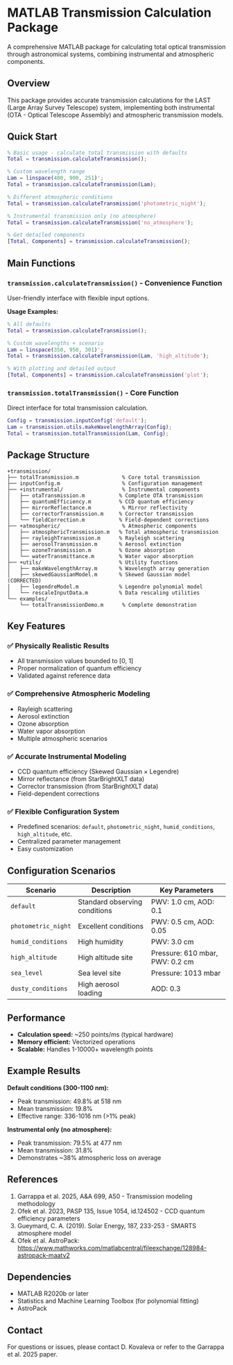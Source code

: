 # MATLAB Transmission Calculation Package

A comprehensive MATLAB package for calculating total optical transmission through astronomical systems, combining instrumental and atmospheric components.

## Overview

This package provides accurate transmission calculations for the LAST (Large Array Survey Telescope) system, implementing both instrumental (OTA - Optical Telescope Assembly) and atmospheric transmission models.

## Quick Start

```matlab
% Basic usage - calculate total transmission with defaults
Total = transmission.calculateTransmission();

% Custom wavelength range
Lam = linspace(400, 900, 251)';
Total = transmission.calculateTransmission(Lam);

% Different atmospheric conditions
Total = transmission.calculateTransmission('photometric_night');

% Instrumental transmission only (no atmosphere)
Total = transmission.calculateTransmission('no_atmosphere');

% Get detailed components
[Total, Components] = transmission.calculateTransmission();
```

## Main Functions

### `transmission.calculateTransmission()` - Convenience Function
User-friendly interface with flexible input options.

**Usage Examples:**
```matlab
% All defaults
Total = transmission.calculateTransmission();

% Custom wavelengths + scenario
Lam = linspace(350, 950, 301)';
Total = transmission.calculateTransmission(Lam, 'high_altitude');

% With plotting and detailed output
[Total, Components] = transmission.calculateTransmission('plot');
```

### `transmission.totalTransmission()` - Core Function
Direct interface for total transmission calculation.

```matlab
Config = transmission.inputConfig('default');
Lam = transmission.utils.makeWavelengthArray(Config);
Total = transmission.totalTransmission(Lam, Config);
```

## Package Structure

```
+transmission/
├── totalTransmission.m              % Core total transmission
├── inputConfig.m                    % Configuration management
├── +instrumental/                   % Instrumental components
│   ├── otaTransmission.m           % Complete OTA transmission
│   ├── quantumEfficiency.m         % CCD quantum efficiency
│   ├── mirrorReflectance.m          % Mirror reflectivity
│   ├── correctorTransmission.m     % Corrector transmission
│   └── fieldCorrection.m           % Field-dependent corrections
├── +atmospheric/                    % Atmospheric components
│   ├── atmosphericTransmission.m   % Total atmospheric transmission
│   ├── rayleighTransmission.m      % Rayleigh scattering
│   ├── aerosolTransmission.m       % Aerosol extinction
│   ├── ozoneTransmission.m         % Ozone absorption
│   └── waterTransmittance.m        % Water vapor absorption
├── +utils/                         % Utility functions
│   ├── makeWavelengthArray.m       % Wavelength array generation
│   ├── skewedGaussianModel.m       % Skewed Gaussian model (CORRECTED)
│   ├── legendreModel.m             % Legendre polynomial model
│   └── rescaleInputData.m          % Data rescaling utilities
└── examples/
    └── totalTransmissionDemo.m      % Complete demonstration
```

## Key Features

### ✅ Physically Realistic Results
- All transmission values bounded to [0, 1]
- Proper normalization of quantum efficiency
- Validated against reference data

### ✅ Comprehensive Atmospheric Modeling
- Rayleigh scattering
- Aerosol extinction  
- Ozone absorption
- Water vapor absorption
- Multiple atmospheric scenarios

### ✅ Accurate Instrumental Modeling
- CCD quantum efficiency (Skewed Gaussian × Legendre)
- Mirror reflectance (from StarBrightXLT data)
- Corrector transmission (from StarBrightXLT data)
- Field-dependent corrections

### ✅ Flexible Configuration System
- Predefined scenarios: `default`, `photometric_night`, `humid_conditions`, `high_altitude`, etc.
- Centralized parameter management
- Easy customization

## Configuration Scenarios

| Scenario | Description | Key Parameters |
|----------|-------------|----------------|
| `default` | Standard observing conditions | PWV: 1.0 cm, AOD: 0.1 |
| `photometric_night` | Excellent conditions | PWV: 0.5 cm, AOD: 0.05 |
| `humid_conditions` | High humidity | PWV: 3.0 cm |
| `high_altitude` | High altitude site | Pressure: 610 mbar, PWV: 0.2 cm |
| `sea_level` | Sea level site | Pressure: 1013 mbar |
| `dusty_conditions` | High aerosol loading | AOD: 0.3 |

## Performance

- **Calculation speed:** ~250 points/ms (typical hardware)
- **Memory efficient:** Vectorized operations
- **Scalable:** Handles 1-10000+ wavelength points

## Example Results

**Default conditions (300-1100 nm):**
- Peak transmission: 49.8% at 518 nm
- Mean transmission: 19.8%
- Effective range: 336-1016 nm (>1% peak)

**Instrumental only (no atmosphere):**
- Peak transmission: 79.5% at 477 nm  
- Mean transmission: 31.8%
- Demonstrates ~38% atmospheric loss on average

## References

1. Garrappa et al. 2025, A&A 699, A50 - Transmission modeling methodology
2. Ofek et al. 2023, PASP 135, Issue 1054, id.124502 - CCD quantum efficiency parameters
3. Gueymard, C. A. (2019). Solar Energy, 187, 233-253 - SMARTS atmosphere model
4. Ofek et al. AstroPack: https://www.mathworks.com/matlabcentral/fileexchange/128984-astropack-maatv2

## Dependencies

- MATLAB R2020b or later
- Statistics and Machine Learning Toolbox (for polynomial fitting)
- AstroPack 

## Contact

For questions or issues, please contact D. Kovaleva or refer to the Garrappa et al. 2025 paper.


